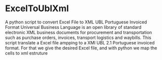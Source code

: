 # ExcelToUblXml
A python script to convert Excel File to XML UBL Portuguese Invoiced Format
Universal Business Language is an open library of standard electronic XML business documents for procurement and transportation such as purchase orders, invoices, transport logistics and waybills. 
This script translate a Excel file ampping to a XMl UBL 2.1 Portuguese invoiced format.
For that we give the desired Excel file, and with python we map the cells to xml estruture 
